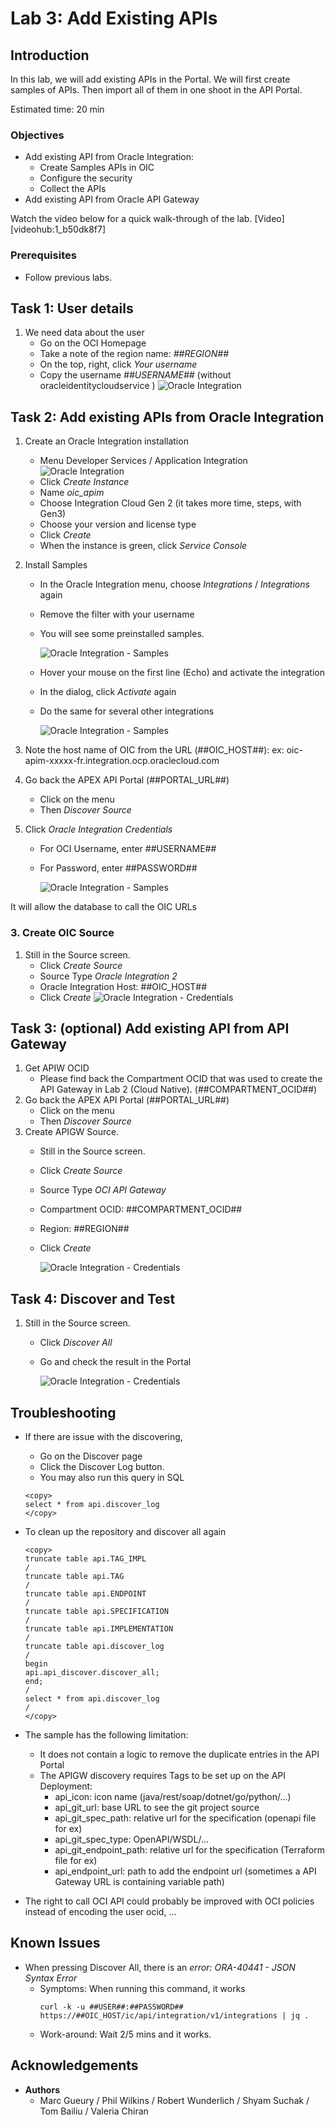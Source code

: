 
# Lab 3: Add Existing APIs

## Introduction

In this lab, we will add existing APIs in the Portal. We will first create samples of APIs. Then import all of them in one shoot in the API Portal.

Estimated time: 20 min
 
### Objectives

- Add existing API from Oracle Integration:
    - Create Samples APIs in OIC 
    - Configure the security
    - Collect the APIs
- Add existing API from Oracle API Gateway

Watch the video below for a quick walk-through of the lab. 
[Video][videohub:1_b50dk8f7]

### Prerequisites

- Follow previous labs.

## Task 1: User details

1. We need data about the user
    - Go on the OCI Homepage
    - Take a note of the region name: *##REGION##*
    - On the top, right, click *Your username*
    - Copy the username *##USERNAME##* (without oracleidentitycloudservice )
    ![Oracle Integration](images/apim-user.png)

## Task 2: Add existing APIs from Oracle Integration

1. Create an Oracle Integration installation
    - Menu Developer Services / Application Integration 
        ![Oracle Integration](images/apim-oic1.png)
    - Click *Create Instance*
    - Name *oic\_apim*
    - Choose Integration Cloud Gen 2 (it takes more time, steps, with Gen3)
    - Choose your version and license type
    - Click *Create*
    - When the instance is green, click *Service Console*
2. Install Samples
    - In the Oracle Integration menu, choose *Integrations* / *Integrations* again
    - Remove the filter with your username
    - You will see some preinstalled samples. 
    
        ![Oracle Integration - Samples](images/apim-oic2.png)

    - Hover your mouse on the first line (Echo) and activate the integration
    - In the dialog, click *Activate* again
    - Do the same for several other integrations

        ![Oracle Integration - Samples](images/apim-oic3.png)

3. Note the host name of OIC from the URL (##OIC\_HOST##): ex: oic-apim-xxxxx-fr.integration.ocp.oraclecloud.com
4. Go back the APEX API Portal (##PORTAL\_URL##)
    - Click on the menu 
    - Then *Discover Source*
5. Click *Oracle Integration Credentials* 
    - For OCI Username, enter ##USERNAME##
    - For Password, enter ##PASSWORD##

        ![Oracle Integration - Samples](images/apim-oic-cred.png)

It will allow the database to call the OIC URLs

### 3. Create OIC Source

1. Still in the Source screen.
    - Click *Create Source*
    - Source Type *Oracle Integration 2*
    - Oracle Integration Host: ##OIC\_HOST##
    - Click *Create*
        ![Oracle Integration - Credentials](images/apim-source-oic.png)

## Task 3: (optional) Add existing API from API Gateway

1. Get APIW OCID
    - Please find back the Compartment OCID that was used to create the API Gateway in Lab 2 (Cloud Native). (##COMPARTMENT\_OCID##)
2. Go back the APEX API Portal (##PORTAL\_URL##)
    - Click on the menu 
    - Then *Discover Source*
3.  Create APIGW Source. 
    - Still in the Source screen.
    - Click *Create Source*
    - Source Type *OCI API Gateway*
    - Compartment OCID: ##COMPARTMENT\_OCID##
    - Region: ##REGION##
    - Click *Create*

        ![Oracle Integration - Credentials](images/apim-source-apigw.png)

## Task 4: Discover and Test

1. Still in the Source screen.
    - Click *Discover All*
    - Go and check the result in the Portal 

        ![Oracle Integration - Credentials](images/apim-oic-test.png)

## Troubleshooting

- If there are issue with the discovering, 
    - Go on the Discover page 
    - Click the Discover Log button. 
    - You may also run this query in SQL

    ```
    <copy>
    select * from api.discover_log
    </copy>
    ```

- To clean up the repository and discover all again

    ```
    <copy>
    truncate table api.TAG_IMPL
    /
    truncate table api.TAG
    /
    truncate table api.ENDPOINT
    /
    truncate table api.SPECIFICATION
    /
    truncate table api.IMPLEMENTATION
    /
    truncate table api.discover_log
    /
    begin
    api.api_discover.discover_all;
    end;
    /
    select * from api.discover_log
    /
    </copy>
    ```

- The sample has the following limitation:
    - It does not contain a logic to remove the duplicate entries in the API Portal
    - The APIGW discovery requires Tags to be set up on the API Deployment:
        - api\_icon: icon name (java/rest/soap/dotnet/go/python/...)
        - api\_git\_url: base URL to see the git project source 
        - api\_git\_spec_path: relative url for the specification (openapi file for ex)
        - api\_git\_spec_type: OpenAPI/WSDL/...
        - api\_git\_endpoint_path: relative url for the specification (Terraform file for ex)
        - api\_endpoint\_url: path to add the endpoint url (sometimes a API Gateway URL is containing variable path)

- The right to call OCI API could probably be improved with OCI policies instead of encoding the user ocid, ...

## Known Issues

- When pressing Discover All, there is an *error: ORA-40441 - JSON Syntax Error*
    - Symptoms: When running this command, it works 
       ```
       curl -k -u ##USER##:##PASSWORD## https://##OIC_HOST/ic/api/integration/v1/integrations | jq .  
       ```
    - Work-around: Wait 2/5 mins and it works.
   
## Acknowledgements

- **Authors**
    - Marc Gueury / Phil Wilkins / Robert Wunderlich  / Shyam Suchak / Tom Bailiu / Valeria Chiran
